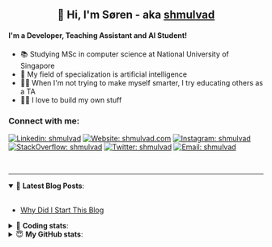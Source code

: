 <h2 align="center">
	👋 Hi, I'm Søren - aka <a href="https://shmulvad.com">shmulvad</a>
</h2>

#### I'm a Developer, Teaching Assistant and AI Student!
- 📚 Studying MSc in computer science at National University of Singapore
- 🧠 My field of specialization is artificial intelligence
- 👨‍🏫 When I'm not trying to make myself smarter, I try educating others as a TA
- 👨‍💻 I love to build my own stuff

### Connect with me:

[![Linkedin: shmulvad](https://img.shields.io/badge/shmulvad-blue?style=flat&logo=Linkedin&logoColor=white)][linkedin]
[![Website: shmulvad.com](https://img.shields.io/badge/shmulvad.com-47CCCC?&style=flat&logo=Google-Chrome&logoColor=white)][website]
[![Instagram: shmulvad](https://img.shields.io/badge/-@shmulvad-purple?style=flat&logo=Instagram&logoColor=white)][instagram]
[![StackOverflow: shmulvad](https://img.shields.io/badge/shmulvad-FE7A16?style=flat&logo=stack-overflow&logoColor=white)][stackOverflow]
[![Twitter: shmulvad](https://img.shields.io/badge/@shmulvad-1ca0f1?style=flat&logo=twitter&logoColor=white)][twitter]
[![Email: shmulvad](https://img.shields.io/badge/shmulvad-D14836?style=flat&logo=gmail&logoColor=white)][mail]

<br />

---

<details open>
 <summary>📕 <b>Latest Blog Posts</b>: </summary>

<br>

<!-- BLOG-POST-LIST:START -->
- [Why Did I Start This Blog](https://shmulvad.com/blog/why-did-start-this-blog)
<!-- BLOG-POST-LIST:END -->

</details>

<!-- --- -->

<details>
 <summary>🤖 <b>Coding stats</b>: </summary>

<br>

<!--START_SECTION:waka-->
**I'm a Night 🦉** 

```text
🌞 Morning    75 commits     ████░░░░░░░░░░░░░░░░░░░░░   18.84% 
🌆 Daytime    102 commits    ██████░░░░░░░░░░░░░░░░░░░   25.63% 
🌃 Evening    98 commits     ██████░░░░░░░░░░░░░░░░░░░   24.62% 
🌙 Night      123 commits    ███████░░░░░░░░░░░░░░░░░░   30.9%

```


📊 **This Week I Spent My Time On** 

```text
💬 Programming Languages: 
Python                   17 hrs 31 mins      ██████████████████░░░░░░░   72.36% 
Other                    5 hrs 58 mins       ██████░░░░░░░░░░░░░░░░░░░   24.67% 
Text                     34 mins             ░░░░░░░░░░░░░░░░░░░░░░░░░   2.36% 
TeX                      5 mins              ░░░░░░░░░░░░░░░░░░░░░░░░░   0.39% 
JSON                     2 mins              ░░░░░░░░░░░░░░░░░░░░░░░░░   0.17%

🔥 Editors: 
VS Code                  12 hrs 11 mins      ████████████░░░░░░░░░░░░░   50.35% 
Sublime Text             6 hrs 10 mins       ██████░░░░░░░░░░░░░░░░░░░   25.47% 
Zsh                      5 hrs 51 mins       ██████░░░░░░░░░░░░░░░░░░░   24.18%

🐱‍💻 Projects: 
nlp                      10 hrs 25 mins      ██████████░░░░░░░░░░░░░░░   43.01% 
Unknown Project          7 hrs 27 mins       ███████░░░░░░░░░░░░░░░░░░   30.8% 
Terminal                 3 hrs 45 mins       ████░░░░░░░░░░░░░░░░░░░░░   15.5% 
Assignments              2 hrs 4 mins        ██░░░░░░░░░░░░░░░░░░░░░░░   8.6% 
SLP-Exer                 26 mins             ░░░░░░░░░░░░░░░░░░░░░░░░░   1.84%

```


<!--END_SECTION:waka-->

</details>

<!-- --- -->

<details>
 <summary>😇 <b>My GitHub stats</b>: </summary>

<br>

<img align="left" alt="shmulvad's Github Stats" src="https://github-readme-stats.vercel.app/api?username=shmulvad&show_icons=true&hide_border=true" />

</details>



[website]: https://shmulvad.com
[twitter]: https://twitter.com/shmulvad
[linkedin]: https://linkedin.com/in/shmulvad
[instagram]: https://instagram.com/shmulvad
[stackOverflow]: https://stackoverflow.com/users/9248793/shmulvad
[mail]: mailto:shmulvad@gmail.com
[github]: https://github.com/shmulvad
